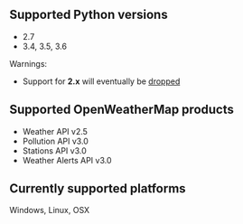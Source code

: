 ## Supported Python versions
  - 2.7
  - 3.4, 3.5, 3.6

Warnings:
  - Support for **2.x** will eventually be [dropped](https://github.com/csparpa/pyowm/wiki/Timeline-for-dropping-Python-2.x-support)

## Supported OpenWeatherMap products
 - Weather API v2.5
 - Pollution API v3.0
 - Stations API v3.0
 - Weather Alerts API v3.0

## Currently supported platforms
Windows, Linux, OSX